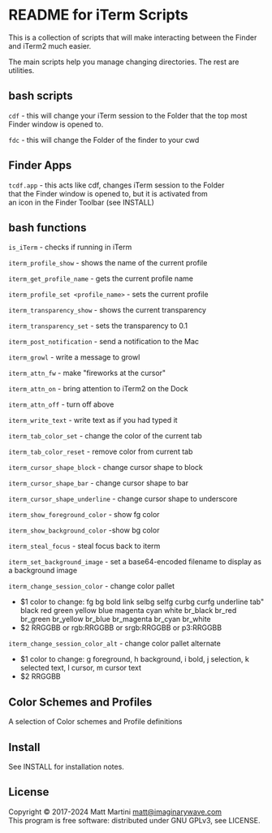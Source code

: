 #   README for iTerm Scripts

This is a collection of scripts that will make interacting between the Finder
and iTerm2 much easier.

The main scripts help you manage changing directories. The rest are utilities.

## bash scripts

`cdf` - this will change your iTerm session to the Folder that the top most  
      Finder window is opened to.

`fdc` - this will change the Folder of the finder to your cwd


## Finder Apps

`tcdf.app` - this acts like cdf, changes iTerm session to the Folder  
           that the Finder window is opened to, but it is activated from  
           an icon in the Finder Toolbar (see INSTALL)


## bash functions

`is_iTerm` - checks if running in iTerm

`iterm_profile_show` - shows the name of the current profile

`iterm_get_profile_name` - gets the current profile name

`iterm_profile_set <profile_name>` - sets the current profile

`iterm_transparency_show` - shows the current transparency

`iterm_transparency_set` - sets the transparency to 0.1

`iterm_post_notification` - send a notification to the Mac

`iterm_growl` - write a message to growl

`iterm_attn_fw` - make "fireworks at the cursor"

`iterm_attn_on` - bring attention to iTerm2 on the Dock

`iterm_attn_off` - turn off above

`iterm_write_text` - write text as if you had typed it

`iterm_tab_color_set` - change the color of the current tab

`iterm_tab_color_reset` - remove color from current tab

`iterm_cursor_shape_block` - change cursor shape to block

`iterm_cursor_shape_bar` - change cursor shape to bar

`iterm_cursor_shape_underline` - change cursor shape to underscore

`iterm_show_foreground_color` - show fg color

`iterm_show_background_color` -show bg color

`iterm_steal_focus` - steal focus back to iterm

`iterm_set_background_image` - set a base64-encoded filename to display as a background image

`iterm_change_session_color` - change color pallet  
  -  $1 color to change: fg bg bold link selbg selfg curbg curfg underline tab" black red green yellow blue magenta cyan white br_black br_red br_green br_yellow br_blue br_magenta br_cyan br_white  
  -  $2 RRGGBB or rgb:RRGGBB or srgb:RRGGBB or p3:RRGGBB

`iterm_change_session_color_alt` - change color pallet alternate  
  -  $1 color to change: g foreground, h background, i bold, j selection, k selected text, l cursor, m cursor text  
  -  $2 RRGGBB

## Color Schemes and Profiles

A selection of Color schemes and Profile definitions

## Install

See INSTALL for installation notes.

## License

Copyright © 2017-2024 Matt Martini <matt@imaginarywave.com>  
This program is free software: distributed under GNU GPLv3, see LICENSE.

